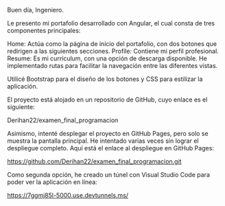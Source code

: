 Buen día, Ingeniero.

Le presento mi portafolio desarrollado con Angular, el cual consta de tres componentes principales:

Home: Actúa como la página de inicio del portafolio, con dos botones que redirigen a las siguientes secciones.
Profile: Contiene mi perfil profesional.
Resume: Es mi currículum, con una opción de descarga disponible.
He implementado rutas para facilitar la navegación entre las diferentes vistas.

Utilicé Bootstrap para el diseño de los botones y CSS para estilizar la aplicación.

El proyecto está alojado en un repositorio de GitHub, cuyo enlace es el siguiente:

Derihan22/examen_final_programacion

Asimismo, intenté desplegar el proyecto en GitHub Pages, pero solo se muestra la pantalla principal. He intentado varias veces sin lograr el despliegue completo. Aquí está el enlace al despliegue en GitHub Pages:

https://github.com/Derihan22/examen_final_programacion.git

Como segunda opción, he creado un túnel con Visual Studio Code para poder ver la aplicación en línea:

https://7ggmj85l-5000.use.devtunnels.ms/
